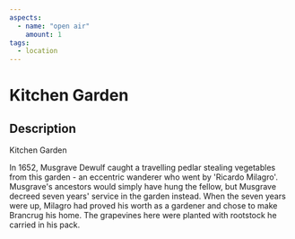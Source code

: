 ```yaml
---
aspects: 
  - name: "open air"
    amount: 1
tags:
  - location
---
```


# Kitchen Garden

## Description
Kitchen Garden

In 1652, Musgrave Dewulf caught a travelling pedlar stealing vegetables from this garden - an eccentric wanderer who went by 'Ricardo Milagro'. Musgrave's ancestors would simply have hung the fellow, but Musgrave decreed seven years' service in the garden instead. When the seven years were up, Milagro had proved his worth as a gardener and chose to make Brancrug his home. The grapevines here were planted with rootstock he carried in his pack.
